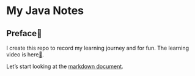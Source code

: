 # My Java Notes

## Preface📣

I create this repo to record my learning journey and for fun. The learning video is here[🦋](https://www.bilibili.com/video/BV1uJ411k7wy).  

Let’s start looking at the [markdown document](https://github.com/gmm-z/my-java-notes/blob/master/java-readme.md).